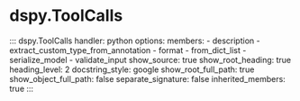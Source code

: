 # dspy.ToolCalls


<!-- START_API_REF -->
::: dspy.ToolCalls
    handler: python
    options:
        members:
            - description
            - extract_custom_type_from_annotation
            - format
            - from_dict_list
            - serialize_model
            - validate_input
        show_source: true
        show_root_heading: true
        heading_level: 2
        docstring_style: google
        show_root_full_path: true
        show_object_full_path: false
        separate_signature: false
        inherited_members: true
:::
<!-- END_API_REF -->

